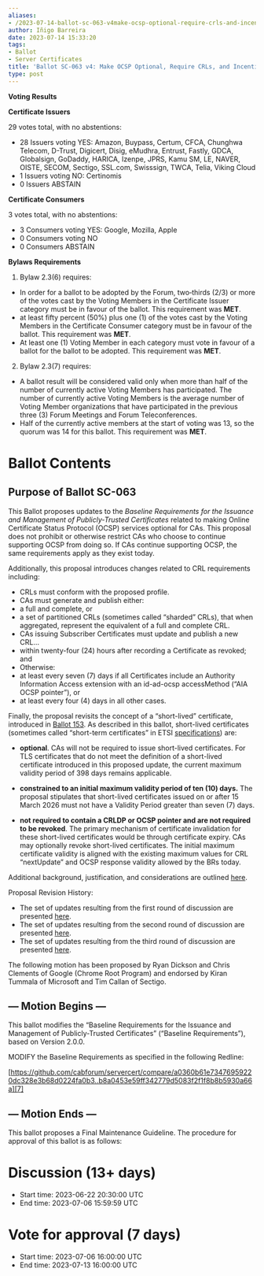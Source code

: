 ```yaml
---
aliases:
- /2023-07-14-ballot-sc-063-v4make-ocsp-optional-require-crls-and-incentivize-automation/
author: Iñigo Barreira
date: 2023-07-14 15:33:20
tags:
- Ballot
- Server Certificates
title: 'Ballot SC-063 v4: Make OCSP Optional, Require CRLs, and Incentivize Automation'
type: post
---
```


**Voting Results**

**Certificate Issuers**

29 votes total, with no abstentions:

- 28 Issuers voting YES: Amazon, Buypass, Certum, CFCA, Chunghwa Telecom, D-Trust, Digicert, Disig, eMudhra, Entrust, Fastly, GDCA, Globalsign, GoDaddy, HARICA, Izenpe, JPRS, Kamu SM, LE, NAVER, OISTE, SECOM, Sectigo, SSL.com, Swisssign, TWCA, Telia, Viking Cloud
- 1 Issuers voting NO: Certinomis
- 0 Issuers ABSTAIN

**Certificate Consumers**

3 votes total, with no abstentions:

- 3 Consumers voting YES: Google, Mozilla, Apple
- 0 Consumers voting NO
- 0 Consumers ABSTAIN

**Bylaws Requirements**

1. Bylaw 2.3(6) requires:

- In order for a ballot to be adopted by the Forum, two‐thirds (2/3) or more of the votes cast by the Voting Members in the Certificate Issuer category must be in favour of the ballot. This requirement was **MET**.
- at least fifty percent (50%) plus one (1) of the votes cast by the Voting Members in the Certificate Consumer category must be in favour of the ballot. This requirement was **MET**.
- At least one (1) Voting Member in each category must vote in favour of a ballot for the ballot to be adopted. This requirement was **MET**.

2. Bylaw 2.3(7) requires:

- A ballot result will be considered valid only when more than half of the number of currently active Voting Members has participated. The number of currently active Voting Members is the average number of Voting Member organizations that have participated in the previous three (3) Forum Meetings and Forum Teleconferences.
- Half of the currently active members at the start of voting was 13, so the quorum was 14 for this ballot. This requirement was **MET**.

# Ballot Contents

## Purpose of Ballot SC-063

This Ballot proposes updates to the _Baseline Requirements for the Issuance and Management of Publicly-Trusted Certificates_ related to making Online Certificate Status Protocol (OCSP) services optional for CAs. This proposal does not prohibit or otherwise restrict CAs who choose to continue supporting OCSP from doing so. If CAs continue supporting OCSP, the same requirements apply as they exist today.

Additionally, this proposal introduces changes related to CRL requirements including:

- CRLs must conform with the proposed profile.
- CAs must generate and publish either:
- a full and complete, or
- a set of partitioned CRLs (sometimes called “sharded” CRLs), that when aggregated, represent the equivalent of a full and complete CRL.
- CAs issuing Subscriber Certificates must update and publish a new CRL…
- within twenty-four (24) hours after recording a Certificate as revoked; and
- Otherwise:
- at least every seven (7) days if all Certificates include an Authority Information Access extension with an id-ad-ocsp accessMethod (“AIA OCSP pointer”), or
- at least every four (4) days in all other cases.

Finally, the proposal revisits the concept of a “short-lived” certificate, introduced in [Ballot 153][1]. As described in this ballot, short-lived certificates (sometimes called “short-term certificates” in ETSI [specifications][2]) are:

- **optional**. CAs will not be required to issue short-lived certificates. For TLS certificates that do not meet the definition of a short-lived certificate introduced in this proposed update, the current maximum validity period of 398 days remains applicable.

- **constrained to an initial maximum validity period of ten (10) days.** The proposal stipulates that short-lived certificates issued on or after 15 March 2026 must not have a Validity Period greater than seven (7) days.

- **not required to contain a CRLDP or OCSP pointer and are not required to be revoked**. The primary mechanism of certificate invalidation for these short-lived certificates would be through certificate expiry. CAs may optionally revoke short-lived certificates. The initial maximum certificate validity is aligned with the existing maximum values for CRL “nextUpdate” and OCSP response validity allowed by the BRs today.

Additional background, justification, and considerations are outlined [here][3].

Proposal Revision History:

- The set of updates resulting from the first round of discussion are presented [here][4].
- The set of updates resulting from the second round of discussion are presented [here][5].
- The set of updates resulting from the third round of discussion are presented [here][6].

The following motion has been proposed by Ryan Dickson and Chris Clements of Google (Chrome Root Program) and endorsed by Kiran Tummala of Microsoft and Tim Callan of Sectigo.

## — Motion Begins —

This ballot modifies the “Baseline Requirements for the Issuance and Management of Publicly-Trusted Certificates” (“Baseline Requirements”), based on Version 2.0.0.

MODIFY the Baseline Requirements as specified in the following Redline:

[https://github.com/cabforum/servercert/compare/a0360b61e73476959220dc328e3b68d0224fa0b3..b8a0453e59ff342779d5083f2f1f8b8b5930a66a][7]

## — Motion Ends —

This ballot proposes a Final Maintenance Guideline. The procedure for approval of this ballot is as follows:

# Discussion (13+ days)

- Start time: 2023-06-22 20:30:00 UTC
- End time: 2023-07-06 15:59:59 UTC

# Vote for approval (7 days)

- Start time: 2023-07-06 16:00:00 UTC
- End time: 2023-07-13 16:00:00 UTC

[1]: /2015/11/11/ballot-153-short-lived-certificates/
[2]: https://www.etsi.org/deliver/etsi_en/319400_319499/31941201/01.04.04_60/en_31941201v010404p.pdf
[3]: https://docs.google.com/document/d/180T6cDSWPy54Rb5d6R4zN7MuLEMShaZ4IRLQgdPqE98/edit
[4]: https://github.com/ryancdickson/staging/pull/3/files
[5]: https://github.com/ryancdickson/staging/pull/5/files
[6]: https://github.com/ryancdickson/staging/pull/7/files
[7]: https://github.com/cabforum/servercert/compare/a0360b61e73476959220dc328e3b68d0224fa0b3..b8a0453e59ff342779d5083f2f1f8b8b5930a66a